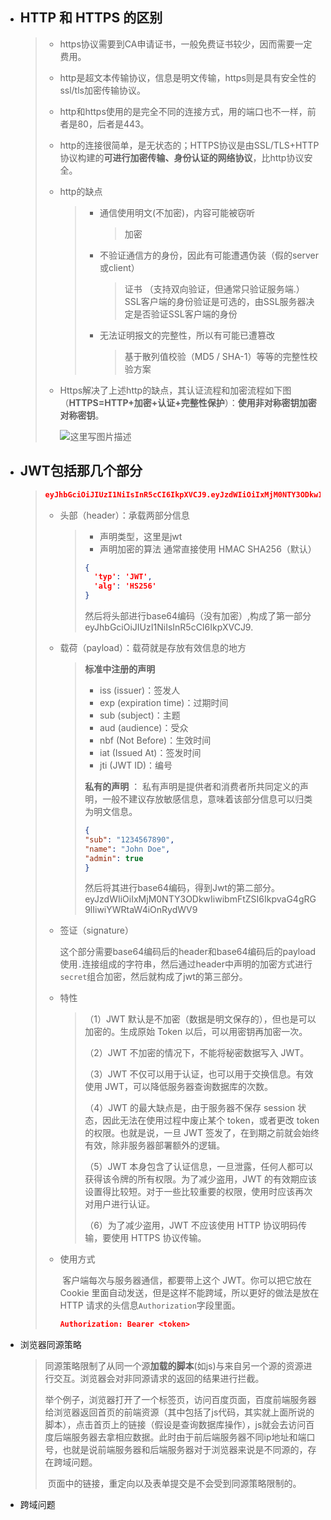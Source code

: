 - ## HTTP 和 HTTPS 的区别

  > - https协议需要到CA申请证书，一般免费证书较少，因而需要一定费用。
  >
  > - http是超文本传输协议，信息是明文传输，https则是具有安全性的ssl/tls加密传输协议。
  >
  > - http和https使用的是完全不同的连接方式，用的端口也不一样，前者是80，后者是443。
  >
  > - http的连接很简单，是无状态的；HTTPS协议是由SSL/TLS+HTTP协议构建的**可进行加密传输、身份认证的网络协议**，比http协议安全。
  >
  > - http的缺点
  >
  >   > - 通信使用明文(不加密)，内容可能被窃听
  >   >
  >   >   > 加密
  >   >
  >   > - 不验证通信方的身份，因此有可能遭遇伪装（假的server或client）
  >   >
  >   >   > 证书 （支持双向验证，但通常只验证服务端.）
  >   >   > SSL客户端的身份验证是可选的，由SSL服务器决定是否验证SSL客户端的身份
  >   >
  >   > - 无法证明报文的完整性，所以有可能已遭篡改
  >   >
  >   >   > 基于散列值校验（MD5 / SHA-1）等等的完整性校验方案
  >
  > - Https解决了上述http的缺点，其认证流程和加密流程如下图（**HTTPS=HTTP+加密+认证+完整性保护**）：**使用非对称密钥加密 对称密钥**。
  >
  >   ![这里写图片描述](/Users/jackiez/学海/Java开发笔记/picture/70.png)

- ## JWT包括那几个部分

  > ```json
  > eyJhbGciOiJIUzI1NiIsInR5cCI6IkpXVCJ9.eyJzdWIiOiIxMjM0NTY3ODkwIiwibmFtZSI6IkpvaG4gRG9lIiwiYWRtaW4iOnRydWV9.TJVA95OrM7E2cBab30RMHrHDcEfxjoYZgeFONFh7HgQ
  > ```
  >
  > - 头部（header）：承载两部分信息
  >
  >   > - 声明类型，这里是jwt
  >   > - 声明加密的算法 通常直接使用 HMAC SHA256（默认）
  >   >
  >   > ```json
  >   > {
  >   >   'typ': 'JWT',
  >   >   'alg': 'HS256'
  >   > }
  >   > ```
  >   >
  >   > 然后将头部进行base64编码（没有加密）,构成了第一部分eyJhbGciOiJIUzI1NiIsInR5cCI6IkpXVCJ9.
  >
  > - 载荷（payload）：载荷就是存放有效信息的地方
  >
  >   > **标准中注册的声明** 
  >   >
  >   > - iss (issuer)：签发人
  >   > - exp (expiration time)：过期时间
  >   > - sub (subject)：主题
  >   > - aud (audience)：受众
  >   > - nbf (Not Before)：生效时间
  >   > - iat (Issued At)：签发时间
  >   > - jti (JWT ID)：编号
  >   >
  >   > **私有的声明** ：
  >   > 私有声明是提供者和消费者所共同定义的声明，一般不建议存放敏感信息，意味着该部分信息可以归类为明文信息。
  >   >
  >   > ```json
  >   > {
  >   > "sub": "1234567890",
  >   > "name": "John Doe",
  >   > "admin": true
  >   > }
  >   > ```
  >   >
  >   > 然后将其进行base64编码，得到Jwt的第二部分。eyJzdWIiOiIxMjM0NTY3ODkwIiwibmFtZSI6IkpvaG4gRG9lIiwiYWRtaW4iOnRydWV9
  >
  > - 签证（signature）
  >
  >   ​	这个部分需要base64编码后的header和base64编码后的payload使用`.`连接组成的字符串，然后通过header中声明的加密方式进行`secret`组合加密，然后就构成了jwt的第三部分。
  >
  > - 特性
  >
  >   > （1）JWT 默认是不加密（数据是明文保存的），但也是可以加密的。生成原始 Token 以后，可以用密钥再加密一次。
  >   >
  >   > （2）JWT 不加密的情况下，不能将秘密数据写入 JWT。
  >   >
  >   > （3）JWT 不仅可以用于认证，也可以用于交换信息。有效使用 JWT，可以降低服务器查询数据库的次数。
  >   >
  >   > （4）JWT 的最大缺点是，由于服务器不保存 session 状态，因此无法在使用过程中废止某个 token，或者更改 token 的权限。也就是说，一旦 JWT 签发了，在到期之前就会始终有效，除非服务器部署额外的逻辑。
  >   >
  >   > （5）JWT 本身包含了认证信息，一旦泄露，任何人都可以获得该令牌的所有权限。为了减少盗用，JWT 的有效期应该设置得比较短。对于一些比较重要的权限，使用时应该再次对用户进行认证。
  >   >
  >   > （6）为了减少盗用，JWT 不应该使用 HTTP 协议明码传输，要使用 HTTPS 协议传输。
  >
  > - 使用方式
  >
  >   ​	客户端每次与服务器通信，都要带上这个 JWT。你可以把它放在 Cookie 里面自动发送，但是这样不能跨域，所以更好的做法是放在 HTTP 请求的头信息`Authorization`字段里面。
  >
  >   ```json
  >   Authorization: Bearer <token>
  >   ```

- 浏览器同源策略

  > ​	同源策略限制了从同一个源**加载的脚本**(如js)与来自另一个源的资源进行交互。浏览器会对非同源请求的返回的结果进行拦截。
  >
  > ​	举个例子，浏览器打开了一个标签页，访问百度页面，百度前端服务器给浏览器返回首页的前端资源（其中包括了js代码，其实就上面所说的脚本），点击首页上的链接（假设是查询数据库操作），js就会去访问百度后端服务器去拿相应数据。此时由于前后端服务器不同ip地址和端口号，也就是说前端服务器和后端服务器对于浏览器来说是不同源的，存在跨域问题。
  >
  > ​	页面中的链接，重定向以及表单提交是不会受到同源策略限制的。

- 跨域问题

  > 
